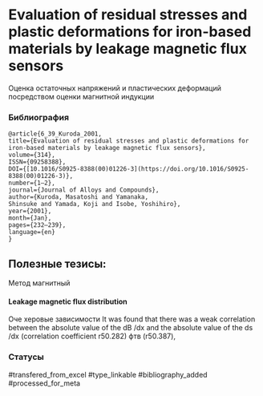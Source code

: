 # Evaluation of residual stresses and plastic deformations for iron-based materials by leakage magnetic flux sensors

Оценка остаточных напряжений и пластических деформаций посредством оценки магнитной индукции

### Библиография
```
@article{6_39_Kuroda_2001,
title={Evaluation of residual stresses and plastic deformations for iron-based materials by leakage magnetic flux sensors},
volume={314},
ISSN={09258388},
DOI={[10.1016/S0925-8388(00)01226-3](https://doi.org/10.1016/S0925-8388(00)01226-3)},
number={1–2},
journal={Journal of Alloys and Compounds},
author={Kuroda, Masatoshi and Yamanaka,
Shinsuke and Yamada, Koji and Isobe, Yoshihiro},
year={2001},
month={Jan},
pages={232–239},
language={en}
}
```

## Полезные тезисы:

Метод магнитный
#### Leakage magnetic flux distribution
Оче херовые зависимости
It was found that there was a weak correlation between the absolute value of the dB /dx and the absolute value of the ds /dx  (correlation coefficient r50.282) фтв (r50.387),


### Статусы
#transfered_from_excel 
#type_linkable 
#bibliography_added
#processed_for_meta
